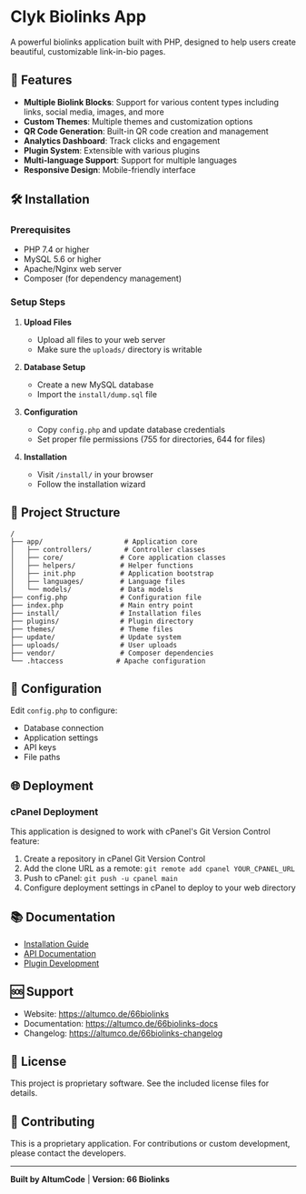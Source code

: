 # Clyk Biolinks App

A powerful biolinks application built with PHP, designed to help users create beautiful, customizable link-in-bio pages.

## 🚀 Features

- **Multiple Biolink Blocks**: Support for various content types including links, social media, images, and more
- **Custom Themes**: Multiple themes and customization options
- **QR Code Generation**: Built-in QR code creation and management
- **Analytics Dashboard**: Track clicks and engagement
- **Plugin System**: Extensible with various plugins
- **Multi-language Support**: Support for multiple languages
- **Responsive Design**: Mobile-friendly interface

## 🛠️ Installation

### Prerequisites
- PHP 7.4 or higher
- MySQL 5.6 or higher
- Apache/Nginx web server
- Composer (for dependency management)

### Setup Steps

1. **Upload Files**
   - Upload all files to your web server
   - Make sure the `uploads/` directory is writable

2. **Database Setup**
   - Create a new MySQL database
   - Import the `install/dump.sql` file

3. **Configuration**
   - Copy `config.php` and update database credentials
   - Set proper file permissions (755 for directories, 644 for files)

4. **Installation**
   - Visit `/install/` in your browser
   - Follow the installation wizard

## 📁 Project Structure

```
/
├── app/                    # Application core
│   ├── controllers/        # Controller classes
│   ├── core/              # Core application classes
│   ├── helpers/           # Helper functions
│   ├── init.php           # Application bootstrap
│   ├── languages/         # Language files
│   └── models/            # Data models
├── config.php             # Configuration file
├── index.php              # Main entry point
├── install/               # Installation files
├── plugins/               # Plugin directory
├── themes/                # Theme files
├── update/                # Update system
├── uploads/               # User uploads
├── vendor/                # Composer dependencies
└── .htaccess             # Apache configuration
```

## 🔧 Configuration

Edit `config.php` to configure:
- Database connection
- Application settings
- API keys
- File paths

## 🌐 Deployment

### cPanel Deployment
This application is designed to work with cPanel's Git Version Control feature:

1. Create a repository in cPanel Git Version Control
2. Add the clone URL as a remote: `git remote add cpanel YOUR_CPANEL_URL`
3. Push to cPanel: `git push -u cpanel main`
4. Configure deployment settings in cPanel to deploy to your web directory

## 📚 Documentation

- [Installation Guide](https://altumco.de/66biolinks-docs)
- [API Documentation](https://altumco.de/66biolinks-docs/api)
- [Plugin Development](https://altumco.de/66biolinks-docs/plugins)

## 🆘 Support

- Website: https://altumco.de/66biolinks
- Documentation: https://altumco.de/66biolinks-docs
- Changelog: https://altumco.de/66biolinks-changelog

## 📄 License

This project is proprietary software. See the included license files for details.

## 🤝 Contributing

This is a proprietary application. For contributions or custom development, please contact the developers.

---

**Built by AltumCode** | **Version: 66 Biolinks**
